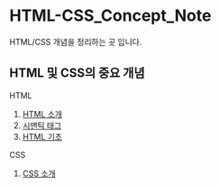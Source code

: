 # HTML-CSS_Concept_Note

HTML/CSS 개념을 정리하는 곳 입니다.

## HTML 및 CSS의 중요 개념

HTML

1. [HTML 소개](https://github.com/tinskyblue/HTML-CSS_Concept_Note/blob/master/concept_Note/HTML_introduce.md)
2. [시맨틱 태그](https://github.com/tinskyblue/HTML-CSS_Concept_Note/blob/master/concept_Note/HTML_semantic_tag.md)
3. [HTML 기초](https://github.com/tinskyblue/HTML-CSS_Concept_Note/blob/master/concept_Note/HTML_basics.md)

CSS

1. [CSS 소개](https://github.com/tinskyblue/HTML-CSS_Concept_Note/blob/master/concept_Note/CSS_introduce.md)

